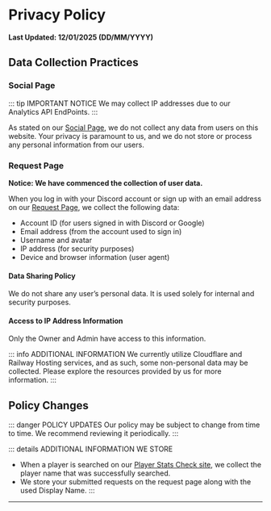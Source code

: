 # Privacy Policy
**Last Updated: 12/01/2025 (DD/MM/YYYY)**

## Data Collection Practices

### Social Page

::: tip IMPORTANT NOTICE
We may collect IP addresses due to our Analytics API EndPoints.
:::

As stated on our [Social Page](https://notreal003.github.io/social), we do not collect any data from users on this website. Your privacy is paramount to us, and we do not store or process any personal information from our users.

### Request Page

**Notice: We have commenced the collection of user data.**

When you log in with your Discord account or sign up with an email address on our [Request Page](https://request.notreal003.xyz), we collect the following data:

- Account ID (for users signed in with Discord or Google)
- Email address (from the account used to sign in)
- Username and avatar
- IP address (for security purposes)
- Device and browser information (user agent)

#### Data Sharing Policy

We do not share any user’s personal data. It is used solely for internal and security purposes.

#### Access to IP Address Information

Only the Owner and Admin have access to this information.

::: info ADDITIONAL INFORMATION
We currently utilize Cloudflare and Railway Hosting services, and as such, some non-personal data may be collected. Please explore the resources provided by us for more information.
:::

## Policy Changes

::: danger POLICY UPDATES
Our policy may be subject to change from time to time. We recommend reviewing it periodically.
:::

::: details ADDITIONAL INFORMATION WE STORE
- When a player is searched on our [Player Stats Check site](https://notreal003.github.io/player), we collect the player name that was successfully searched.
- We store your submitted requests on the request page along with the used Display Name.
:::

---
